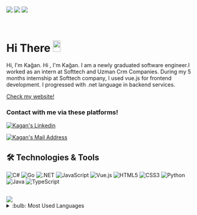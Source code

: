 <br>

![](https://img.shields.io/github/followers/malikagan48?logoColor=blue&style=social)
![](https://komarev.com/ghpvc/?username=malikagan48&style=flat-square)
![](https://img.shields.io/github/stars/malikagan48?logoColor=blue&style=social)

<br>

# Hi There <img src="https://media.giphy.com/media/hvRJCLFzcasrR4ia7z/giphy.gif" width="20px" height="30px"/>

<p> Hi, I'm Kağan. Hi , I'm Kağan. I am a newly graduated software engineer.I worked as an intern at Softtech and Uzman Crm Companies.
During my 5 months internship at Softtech company, I used vue.js for frontend development. I progressed with .net language in backend services. <br />
<p><a href="https://malikagan48.github.io/Portfolio/" target="_blank">Check my website!</a>
  
### Contact with me via these platforms! 
  <a href="https://www.linkedin.com/in/mustafaalikagankucuk/" target="_blank" rel="nofollow"><img alt="Kagan's Linkedin" src="https://img.shields.io/badge/LinkedIn-0077B5?style=for-the-badge&logo=linkedin&logoColor=white" /></a> 
  
  <a href="mailto:mustafa.ali.kagan@gmail.com" target="_blank" rel="nofollow"><img alt="Kagan's Mail Address" src="https://img.shields.io/badge/Gmail-D14836?style=for-the-badge&logo=gmail&logoColor=white" /></a> 
  
 ## 🛠 Technologies & Tools 
<div> 
<img alt="C#" src="https://img.shields.io/badge/c%23-%23239120.svg?style=for-the-badge&logo=c-sharp&logoColor=white"></img> 
<img alt="Go" src="https://img.shields.io/badge/go-%2300ADD8.svg?style=for-the-badge&logo=go&logoColor=white"></img>
<img alt=".NET" src="https://img.shields.io/badge/.NET-5C2D91?style=for-the-badge&logo=.net&logoColor=white"></img>
<img alt="JavaScript" src="https://img.shields.io/badge/JavaScript-F7DF1E?style=for-the-badge&logo=javascript&logoColor=black"></img>
<img alt="Vue.js" src="https://img.shields.io/badge/vuejs-%2335495e.svg?style=for-the-badge&logo=vuedotjs&logoColor=%234FC08D"></img>
<img alt="HTML5" src="https://img.shields.io/badge/HTML5-E34F26?style=for-the-badge&logo=html5&logoColor=white"></img>
<img alt="CSS3" src="https://img.shields.io/badge/CSS3-1572B6?style=for-the-badge&logo=css3&logoColor=white"></img>
<img alt="Python" src="https://img.shields.io/badge/Python-14354C?style=for-the-badge&logo=python&logoColor=white"></img>
<img alt="Java" src="https://img.shields.io/badge/java-%23ED8B00.svg?style=for-the-badge&logo=java&logoColor=white"></img>
<img alt="TypeScript"  src="https://img.shields.io/badge/typescript-%23007ACC.svg?style=for-the-badge&logo=typescript&logoColor=white"></img>
</div>
<img style='margin-top:30px' src="https://github-readme-stats.vercel.app/api?username=malikagan48&show_icons=true">
<details>
<summary>:bulb: Most Used  Languages</summary>
<img src="https://github-readme-stats.vercel.app/api/top-langs/?username=malikagan48&layout=compact">
</details>

